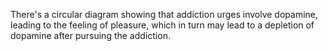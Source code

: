 There's a circular diagram showing that addiction urges involve dopamine, leading to the feeling of pleasure, which in turn may lead to a depletion of dopamine after pursuing the addiction.